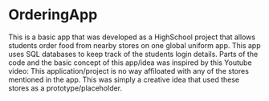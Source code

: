 # OrderingApp
This is a basic app that was developed as a HighSchool project that allows students order food from nearby stores on one global uniform app. 
This app uses SQL databases to keep track of the students login details.
Parts of the code and the basic concept of this app/idea was inspired by this Youtube video: 
This application/project is no way affiloated with any of the stores mentioned in the app. This was simply a creative idea that used these stores as a
prototype/placeholder.

